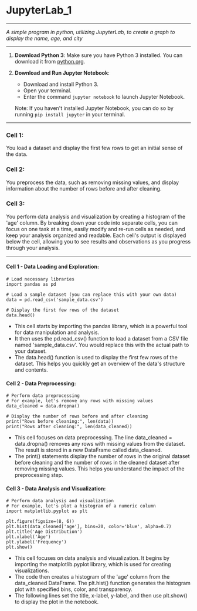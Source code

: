 # JupyterLab_1

---

*A simple program in python, utilizing JupyterLab, to create a graph to display the name, age, and city*


---


1. **Download Python 3**: Make sure you have Python 3 installed. You can download it from [python.org](https://www.python.org/downloads/).

2. **Download and Run Jupyter Notebook**:
   - Download and install Python 3.
   - Open your terminal.
   - Enter the command `jupyter notebook` to launch Jupyter Notebook.
   
   Note: If you haven't installed Jupyter Notebook, you can do so by running `pip install jupyter` in your terminal.

---

### Cell 1: 
You load a dataset and display the first few rows to get an initial sense of the data.

### Cell 2: 
You preprocess the data, such as removing missing values, and display information about the number of rows before and after cleaning.

### Cell 3: 
You perform data analysis and visualization by creating a histogram of the 'age' column.
By breaking down your code into separate cells, you can focus on one task at a time, easily modify and re-run cells as needed, and keep your analysis organized and readable. Each cell's output is displayed below the cell, allowing you to see results and observations as you progress through your analysis.

---


#### Cell 1 - Data Loading and Exploration:

```
# Load necessary libraries
import pandas as pd

# Load a sample dataset (you can replace this with your own data)
data = pd.read_csv('sample_data.csv')

# Display the first few rows of the dataset
data.head()
```

* This cell starts by importing the pandas library, which is a powerful tool for data manipulation and analysis.
* It then uses the pd.read_csv() function to load a dataset from a CSV file named 'sample_data.csv'. You would replace this with the actual path to your dataset.
* The data.head() function is used to display the first few rows of the dataset. This helps you quickly get an overview of the data's structure and contents.



#### Cell 2 - Data Preprocessing:

```
# Perform data preprocessing
# For example, let's remove any rows with missing values
data_cleaned = data.dropna()

# Display the number of rows before and after cleaning
print("Rows before cleaning:", len(data))
print("Rows after cleaning:", len(data_cleaned))
```

* This cell focuses on data preprocessing. The line data_cleaned = data.dropna() removes any rows with missing values from the dataset. The result is stored in a new DataFrame called data_cleaned.
* The print() statements display the number of rows in the original dataset before cleaning and the number of rows in the cleaned dataset after removing missing values. This helps you understand the impact of the preprocessing step.



#### Cell 3 - Data Analysis and Visualization:

```
# Perform data analysis and visualization
# For example, let's plot a histogram of a numeric column
import matplotlib.pyplot as plt

plt.figure(figsize=(8, 6))
plt.hist(data_cleaned['age'], bins=20, color='blue', alpha=0.7)
plt.title('Age Distribution')
plt.xlabel('Age')
plt.ylabel('Frequency')
plt.show()
```


* This cell focuses on data analysis and visualization. It begins by importing the matplotlib.pyplot library, which is used for creating visualizations.
* The code then creates a histogram of the 'age' column from the data_cleaned DataFrame. The plt.hist() function generates the histogram plot with specified bins, color, and transparency.
* The following lines set the title, x-label, y-label, and then use plt.show() to display the plot in the notebook.
